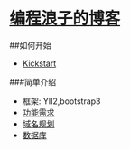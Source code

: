 [编程浪子的博客](http://www.vincentguo.cn)
==========
##如何开始
* [Kickstart](/docs/kickstart.md)

###简单介绍
* 框架: YII2,bootstrap3
* [功能需求](/docs/prd.md)
* [域名规划](/docs/domain.md)
* [数据库](/docs/mysql.md)